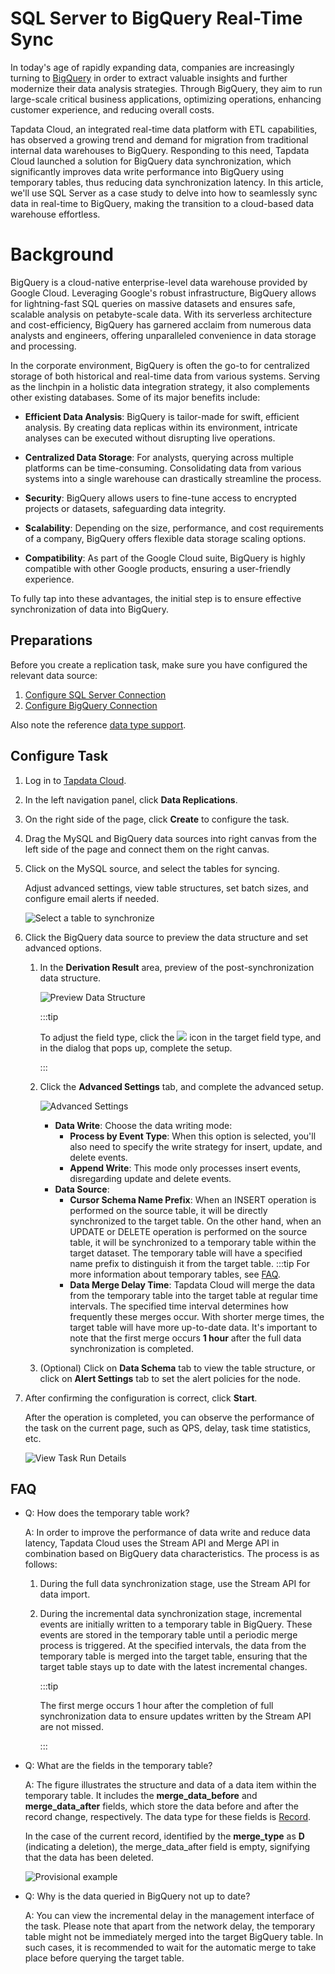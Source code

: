 # SQL Server to BigQuery Real-Time Sync

In today's age of rapidly expanding data, companies are increasingly turning to [BigQuery](https://cloud.google.com/bigquery/docs)  in order to extract valuable insights and further modernize their data analysis strategies. Through BigQuery, they aim to run large-scale critical business applications, optimizing operations, enhancing customer experience, and reducing overall costs.

Tapdata Cloud, an integrated real-time data platform with ETL capabilities, has observed a growing trend and demand for migration from traditional internal data warehouses to BigQuery. Responding to this need, Tapdata Cloud launched a solution for BigQuery data synchronization, which significantly improves data write performance into BigQuery using temporary tables, thus reducing data synchronization latency. In this article, we'll use SQL Server as a case study to delve into how to seamlessly sync data in real-time to BigQuery, making the transition to a cloud-based data warehouse effortless.

# Background

BigQuery is a cloud-native enterprise-level data warehouse provided by Google Cloud. Leveraging Google's robust infrastructure, BigQuery allows for lightning-fast SQL queries on massive datasets and ensures safe, scalable analysis on petabyte-scale data. With its serverless architecture and cost-efficiency, BigQuery has garnered acclaim from numerous data analysts and engineers, offering unparalleled convenience in data storage and processing.

In the corporate environment, BigQuery is often the go-to for centralized storage of both historical and real-time data from various systems. Serving as the linchpin in a holistic data integration strategy, it also complements other existing databases. Some of its major benefits include:

- **Efficient Data Analysis**: BigQuery is tailor-made for swift, efficient analysis. By creating data replicas within its environment, intricate analyses can be executed without disrupting live operations.
  
- **Centralized Data Storage**: For analysts, querying across multiple platforms can be time-consuming. Consolidating data from various systems into a single warehouse can drastically streamline the process.
  
- **Security**: BigQuery allows users to fine-tune access to encrypted projects or datasets, safeguarding data integrity.
  
- **Scalability**: Depending on the size, performance, and cost requirements of a company, BigQuery offers flexible data storage scaling options.
  
- **Compatibility**: As part of the Google Cloud suite, BigQuery is highly compatible with other Google products, ensuring a user-friendly experience.

To fully tap into these advantages, the initial step is to ensure effective synchronization of data into BigQuery.



## Preparations

Before you create a replication task, make sure you have configured the relevant data source:

1. [Configure SQL Server Connection](../prerequisites/on-prem-databases/sqlserver.md)
2. [Configure BigQuery Connection](../prerequisites/warehouses-and-lake/big-query.md)

Also note the reference [data type support](../user-guide/no-supported-data-type.md).



## Configure Task

1. Log in to [Tapdata Cloud](https://cloud.tapdata.io/).

2. In the left navigation panel, click **Data Replications**.

3. On the right side of the page, click **Create** to configure the task.

4. Drag the MySQL and BigQuery data sources into right canvas from the left side of the page and connect them on the right canvas.

5. Click on the MySQL source, and select the tables for syncing.

   Adjust advanced settings, view table structures, set batch sizes, and configure email alerts if needed. 

   ![Select a table to synchronize](../images/sql_server_to_bigquery_source.png)

6. Click the BigQuery data source to preview the data structure and set advanced options.

   1. In the **Derivation Result** area, preview of the post-synchronization data structure. 

      ![Preview Data Structure](../images/sql_server_to_bigquery_target.png)

      :::tip

      To adjust the field type, click the ![](../images/down_arrow.png) icon in the target field type, and in the dialog that pops up, complete the setup.

      :::

   2. Click the **Advanced Settings** tab, and complete the advanced setup.

      ![Advanced Settings](../images/sql_server_to_bigquery_settings.png)
      - **Data Write**: Choose the data writing mode:
         - **Process by Event Type**: When this option is selected, you'll also need to specify the write strategy for insert, update, and delete events.
         - **Append Write**: This mode only processes insert events, disregarding update and delete events.
      - **Data Source**: 
         - **Cursor Schema Name Prefix**: When an INSERT operation is performed on the source table, it will be directly synchronized to the target table. On the other hand, when an UPDATE or DELETE operation is performed on the source table, it will be synchronized to a temporary table within the target dataset. The temporary table will have a specified name prefix to distinguish it from the target table.
            :::tip
            For more information about temporary tables, see [FAQ](#faq).
         - **Data Merge Delay Time**: Tapdata Cloud will merge the data from the temporary table into the target table at regular time intervals. The specified time interval determines how frequently these merges occur. With shorter merge times, the target table will have more up-to-date data. It's important to note that the first merge occurs **1 hour** after the full data synchronization is completed.

   3. (Optional) Click on **Data Schema** tab to view the table structure, or click on **Alert Settings** tab to set the alert policies for the node.

7. After confirming the configuration is correct, click **Start**.

   After the operation is completed, you can observe the performance of the task on the current page, such as QPS, delay, task time statistics, etc.

   ![View Task Run Details](../images/sql_server_to_bigquery_monitor.png)



## <span id="faq"> FAQ</span>

* Q: How does the temporary table work?

   A: In order to improve the performance of data write and reduce data latency, Tapdata Cloud uses the Stream API and Merge API in combination based on BigQuery data characteristics. The process is as follows:

   1. During the full data synchronization stage, use the Stream API for data import.

   2. During the incremental data synchronization stage, incremental events are initially written to a temporary table in BigQuery. These events are stored in the temporary table until a periodic merge process is triggered. At the specified intervals, the data from the temporary table is merged into the target table, ensuring that the target table stays up to date with the latest incremental changes.

      :::tip

      The first merge occurs 1 hour after the completion of full synchronization data to ensure updates written by the Stream API are not missed.

      :::

* Q: What are the fields in the temporary table?

   A: The figure illustrates the structure and data of a data item within the temporary table. It includes the **merge_data_before** and **merge_data_after** fields, which store the data before and after the record change, respectively. The data type for these fields is [Record](https://cloud.google.com/bigquery/docs/nested-repeated). 

   In the case of the current record, identified by the **merge_type** as **D** (indicating a deletion), the merge_data_after field is empty, signifying that the data has been deleted.

   ![Provisional example](../images/temp_table_demo.png)

* Q: Why is the data queried in BigQuery not up to date?

   A: You can view the incremental delay in the management interface of the task. Please note that apart from the network delay, the temporary table might not be immediately merged into the target BigQuery table. In such cases, it is recommended to wait for the automatic merge to take place before querying the target table.

